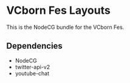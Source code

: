 # VCborn Fes Layouts

This is the NodeCG bundle for the VCborn Fes.

## Dependencies

* NodeCG
* twitter-api-v2
* youtube-chat